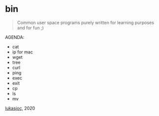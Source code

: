 # bin
> Common user space programs purely written for learning purposes and for fun ;)

AGENDA:
- cat
- ip for mac
- wget
- tree
- curl
- ping
- exec
- exit
- cp
- ls
- mv

[lukasjoc](https://lukasjoc.com), 2020
